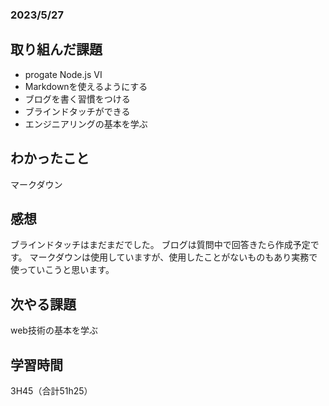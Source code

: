 ### 2023/5/27
## 取り組んだ課題
* progate
Node.js VI
* Markdownを使えるようにする
* ブログを書く習慣をつける
* ブラインドタッチができる
* エンジニアリングの基本を学ぶ

## わかったこと
マークダウン


## 感想
ブラインドタッチはまだまだでした。
ブログは質問中で回答きたら作成予定です。
マークダウンは使用していますが、使用したことがないものもあり実務で使っていこうと思います。

## 次やる課題
web技術の基本を学ぶ

## 学習時間
3H45（合計51h25）
